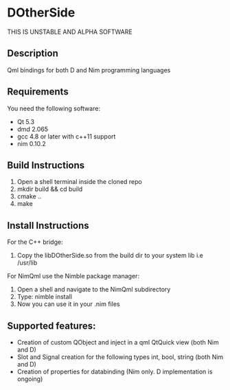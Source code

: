 # DOtherSide
THIS IS UNSTABLE AND ALPHA SOFTWARE

## Description
Qml bindings for both D and Nim programming languages

## Requirements
You need the following software:
* Qt 5.3
* dmd 2.065
* gcc 4.8 or later with c++11 support
* nim 0.10.2

## Build Instructions
1. Open a shell terminal inside the cloned repo
2. mkdir build && cd build
3. cmake ..
4. make

## Install Instructions
For the C++ bridge:

1. Copy the libDOtherSide.so from the build dir to your system lib i.e /usr/lib

For NimQml use the Nimble package manager:

1. Open a shell and navigate to the NimQml subdirectory
2. Type: nimble install
3. Now you can use it in your .nim files

## Supported features:
* Creation of custom QObject and inject in a qml QtQuick view (both Nim and D)
* Slot and Signal creation for the following types int, bool, string (both Nim and D)
* Creation of properties for databinding (Nim only. D implementation is ongoing)




